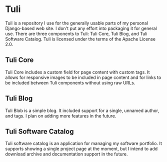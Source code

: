 # Tuli

Tuil is a repository I use for the generally usable parts of my
personal Django-based web site. I don't put any effort into packaging it
for general use. There are three components to Tuli: Tuli Core, Tuli
Blog, and Tuli Software Catalog. Tuli is licensed under the terms of the
Apache License 2.0.

## Tuli Core
Tuli Core includes a custom field for page content with custom tags.
It allows for responsive images to be included in page content and for
links to be included between Tuli components without using raw URLs.

## Tuli Blog

Tuli Blob is a simple blog. It included support for a single, unnamed
author, and tags. I plan on adding more features in the future.

## Tuli Software Catalog

Tuli software catalog is an application for managing my software
portfolio. It supports showing a single project page at the moment, but
I intend to add download archive and documentation support in the
future.
